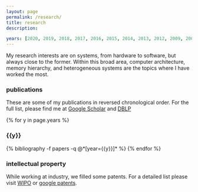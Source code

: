 ```yaml
---
layout: page
permalink: /research/
title: research
description:

years: [2020, 2019, 2018, 2017, 2016, 2015, 2014, 2013, 2012, 2009, 2007]
---
```


My research interests are on systems, from hardware to software, but always
close to the former.  Within this broad area, computer architecture, memory hierarchy,
and heterogeneous systems are the topics where I have worked the most.

### publications

These are some of my publications in reversed chronological order. For the full
list, please find me at [Google
Scholar](https://scholar.google.es/citations?user=GMN3oxEAAAAJ&hl=en&oi=ao) and
[DBLP](http://dblp.uni-trier.de/pers/hd/g/Gracia:Dar=iacute=o_Su=aacute=rez)

{% for y in page.years %}
  <h3 class="year">{{y}}</h3>
  {% bibliography -f papers -q @*[year={{y}}]* %}
{% endfor %}

### intellectual property

While working at industry, we filled some patents. For a detailed list please
visit [WIPO](https://patentscope.wipo.int/search/en/search.jsf) or [google
patents](https://patents.google.com/?inventor=dario+suarez+gracia).
